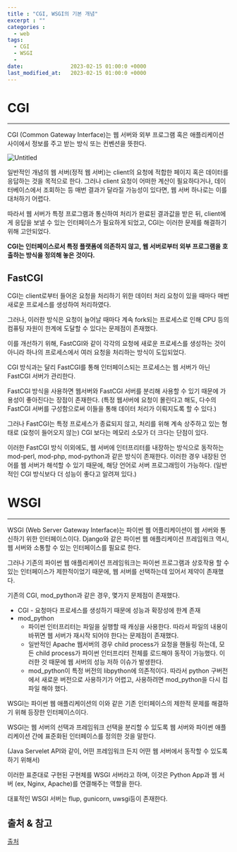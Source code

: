 ```yaml
---
title : "CGI, WSGI의 기본 개념"
excerpt : ""
categories :
  - web
tags:
  - CGI
  - WSGI
  - 
date:               2023-02-15 01:00:0 +0000
last_modified_at:   2023-02-15 01:00:0 +0000
---
```


# CGI

---

CGI (Common Gateway Interface)는 웹 서버와 외부 프로그램 혹은 애플리케이션 사이에서 정보를 주고 받는 방식 또는 컨벤션을 뜻한다. 

![Untitled](../../assets/images/Web/CGI.png)

일반적인 개념의 웹 서버(정적 웹 서버)는 client의 요청에 적합한 페이지 혹은 데이터를 응답하는 것을 목적으로 한다. 그러나 client 요청이 어떠한 계산이 필요하다거나, 데이터베이스에서 조회하는 등 매번 결과가 달라질 가능성이 있다면, 웹 서버 하나로는 이를 대처하기 어렵다.

따라서 웹 서버가 특정 프로그램과 통신하여 처리가 완료된 결과값을 받은 뒤, client에게 응답을 보낼 수 있는 인터페이스가 필요하게 되었고, CGI는 이러한 문제를 해결하기 위해 고안되었다.

**CGI는 인터페이스로서 특정 플랫폼에 의존하지 않고, 웹 서버로부터 외부 프로그램을 호출하는 방식을 정의해 놓은 것이다.** 

## FastCGI

CGI는 client로부터 들어온 요청을 처리하기 위한 데이터 처리 요청이 있을 때마다 매번 새로운 프로세스를 생성하여 처리하였다.

그러나, 이러한 방식은 요청이 늘어날 때마다 계속 fork되는 프로세스로 인해 CPU 등의 컴퓨팅 자원이 한계에 도달할 수 있다는 문제점이 존재했다.

이를 개선하기 위해, FastCGI와 같이 각각의 요청에 새로운 프로세스를 생성하는 것이 아니라 하나의 프로세스에서 여러 요청을 처리하는 방식이 도입되었다. 

CGI 방식과는 달리 FastCGI를 통해 인터페이스되는 프로세스는 웹 서버가 아닌 FastCGI 서버가 관리한다. 

FastCGI 방식을 사용하면 웹서버와 FastCGI 서버를 분리해 사용할 수 있기 때문에 가용성이 좋아진다는 장점이 존재한다. (특정 웹서버에 요청이 몰린다고 해도, 다수의 FastCGI 서버를 구성함으로써 이들을 통해 데이터 처리가 이뤄지도록 할 수 있다.)

그러나 FastCGI는 특정 프로세스가 종료되지 않고, 처리를 위해 계속 상주하고 있는 형태로 (요청이 들어오지 않는) CGI 보다는 메모리 소모가 더 크다는 단점이 있다.

이러한 FastCGI 방식 이외에도, 웹 서버에 인터프리터를 내장하는 방식으로 동작하는 mod-perl, mod-php, mod-python과 같은 방식이 존재한다. 이러한 경우 내장된 언어를 웹 서버가 해석할 수 있기 때문에, 해당 언어로 서버 프로그래밍이 가능하다. (일반적인 CGI 방식보다 더 성능이 좋다고 알려져 있다.)

# WSGI

---

WSGI (Web Server Gateway Interface)는 파이썬 웹 어플리케이션이 웹 서버와 통신하기 위한 인터페이스이다.
Django와 같은 파이썬 웹 애플리케이션 프레임워크 역시, 웹 서버와 소통할 수 있는 인터페이스를 필요로 한다. 

그러나 기존의 파이썬 웹 애플리케이션 프레임워크는 파이썬 프로그램과 상호작용 할 수 있는 인터페이스가 제한적이었기 때문에, 웹 서버를 선택하는데 있어서 제약이 존재했다. 

기존의 CGI, mod_python과 같은 경우, 몇가지 문제점이 존재했다.

- CGI - 요청마다 프로세스를 생성하기 때문에 성능과 확장성에 한계 존재
- mod_python
    - 파이썬 인터프리터는 파일을 실행할 때 캐싱을 사용한다. 따라서 파일의 내용이 바뀌면 웹 서버가 재시작 되어야 한다는 문제점이 존재했다.
    - 일반적인 Apache 웹서버의 경우 child process가 요청을 핸들링 하는데, 모든 child process가 파이썬 인터프리터 전체를 로드해야 동작이 가능했다. 이러한 것 때문에 웹 서버의 성능 저하 이슈가 발생한다.
    - mod_python이 특정 버전의 libpython에 의존적이다. 따라서 python 구버전에서 새로운 버전으로 사용하기가 어렵고, 사용하려면 mod_python을 다시 컴파일 해야 했다.

WSGI는 파이썬 웹 애플리케이션의 이와 같은 기존 인터페이스의 제한적 문제를 해결하기 위해 등장한 인터페이스이다. 

WSGI는 웹 서버의 선택과 프레임워크 선택을 분리할 수 있도록 웹 서버와 파이썬 애플리케이션 간에 표준화된 인터페이스를 정의한 것을 말한다. 

(Java Servelet API와 같이, 어떤 프레임워크 든지 어떤 웹 서버에서 동작할 수 있도록 하기 위해서)

이러한 표준대로 구현된 구현체를 WSGI 서버라고 하며, 이것은 Python App과 웹 서버 (ex, Nginx, Apache)를 연결해주는 역할을 한다. 

대표적인 WSGI 서버는 flup, gunicorn, uwsgi등이 존재한다.

## 출처 & 참고
[출처](https://show-me-the-money.tistory.com/entry/CGI와-WSGI을-파헤치다)
